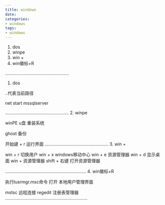 ```yaml
---
title: windows
date:
categories:
- windows
tags:
- windows
---
```


1. dos
2. winpe
3. win +
4. win徽标+R

...................................................
1. dos

..代表当前路径

net start mssqlserver

...................................................
2. winpe

winPE u盘 重装系统

ghost 备份 

开始键 + r  运行界面
...................................................
3. win +

win + r 切换用户
win + x windows移动中心
win + e 资源管理器
win + d 显示桌面
win + 
资源管理器 shift + 右键 打开资源管理器

.................................................................
4. win徽标+R

执行lusrmgr.msc命令
打开 本地用户管理界面

mstsc 远程连接
regedit 注册表管理器
..................................................................
